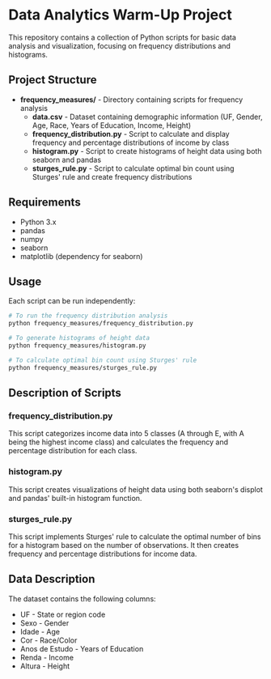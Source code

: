 # Data Analytics Warm-Up Project

This repository contains a collection of Python scripts for basic data analysis and visualization, focusing on frequency distributions and histograms.

## Project Structure

- **frequency_measures/** - Directory containing scripts for frequency analysis
  - **data.csv** - Dataset containing demographic information (UF, Gender, Age, Race, Years of Education, Income, Height)
  - **frequency_distribution.py** - Script to calculate and display frequency and percentage distributions of income by class
  - **histogram.py** - Script to create histograms of height data using both seaborn and pandas
  - **sturges_rule.py** - Script to calculate optimal bin count using Sturges' rule and create frequency distributions

## Requirements

- Python 3.x
- pandas
- numpy
- seaborn
- matplotlib (dependency for seaborn)

## Usage

Each script can be run independently:

```bash
# To run the frequency distribution analysis
python frequency_measures/frequency_distribution.py

# To generate histograms of height data
python frequency_measures/histogram.py

# To calculate optimal bin count using Sturges' rule
python frequency_measures/sturges_rule.py
```

## Description of Scripts

### frequency_distribution.py

This script categorizes income data into 5 classes (A through E, with A being the highest income class) and calculates the frequency and percentage distribution for each class.

### histogram.py

This script creates visualizations of height data using both seaborn's displot and pandas' built-in histogram function.

### sturges_rule.py

This script implements Sturges' rule to calculate the optimal number of bins for a histogram based on the number of observations. It then creates frequency and percentage distributions for income data.

## Data Description

The dataset contains the following columns:
- UF - State or region code
- Sexo - Gender
- Idade - Age
- Cor - Race/Color
- Anos de Estudo - Years of Education
- Renda - Income
- Altura - Height